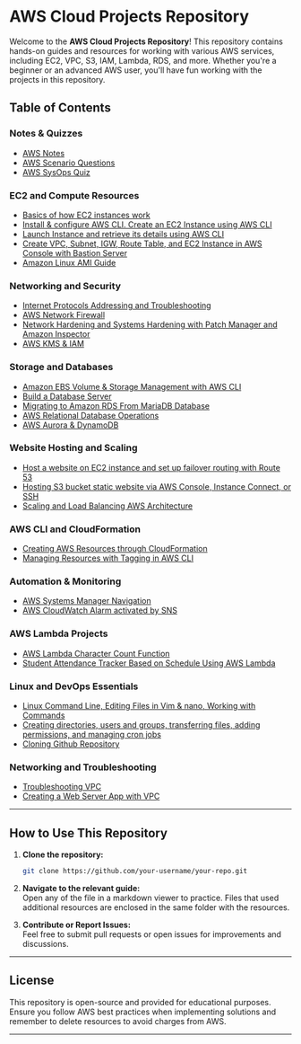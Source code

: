 # AWS Cloud Projects Repository

Welcome to the **AWS Cloud Projects Repository**! This repository contains hands-on guides and resources for working with various AWS services, including EC2, VPC, S3, IAM, Lambda, RDS, and more. Whether you're a beginner or an advanced AWS user, you'll have fun working with the projects in this repository.

## Table of Contents

### **Notes & Quizzes**
- [AWS Notes](General_Notes.pdf)
- [AWS Scenario Questions](Assessment_Scenario_Certification.pdf)
- [AWS SysOps Quiz](AWS_SysOps_Q&A_Guide.docx)


### **EC2 and Compute Resources**
- [Basics of how EC2 instances work](Introduction_to_Amazon_EC2_README.md)
- [Install & configure AWS CLI. Create an EC2 Instance using AWS CLI](Install_Configure_AWS_CLI_README.md)
- [Launch Instance and retrieve its details using AWS CLI](Create_EC2_Instances_README.md)
- [Create VPC, Subnet, IGW, Route Table, and EC2 Instance in AWS Console with Bastion Server](Create_EC2_Instances_CLI_BastionServer_README.md)
- [Amazon Linux AMI Guide](Amazon_Linux_AMI_Lab_README.md)

### **Networking and Security**
- [Internet Protocols Addressing and Troubleshooting](AWS_Networking_Lab_README.md)
- [AWS Network Firewall](aws_firewall_readme.md)
- [Network Hardening and Systems Hardening with Patch Manager and Amazon Inspector](aws_security_readme.md)
- [AWS KMS & IAM](AWS_Data_Protection_IAM_Setup.md)

### **Storage and Databases**
- [Amazon EBS Volume & Storage Management with AWS CLI](Amazon_EBS_and_Storage_Guide.md)
- [Build a Database Server](Build_DB_Server_README.md)
- [Migrating to Amazon RDS From MariaDB Database](Migrating_to_Amazon_RDS.md)
- [AWS Relational Database Operations](AWS_Relational_Database_Operations_README.md)
- [AWS Aurora & DynamoDB](aws_aurora_dynamodb_setup.md)

### **Website Hosting and Scaling**
- [Host a website on EC2 instance and set up failover routing with Route 53](Sewing_Website_Route53_Failover_README.md)
- [Hosting S3 bucket static website via AWS Console, Instance Connect, or SSH](Create_S3_Website_README.md)
- [Scaling and Load Balancing AWS Architecture](Scaling_and_Load_Balancing_README.md)

### **AWS CLI and CloudFormation**
- [Creating AWS Resources through CloudFormation](Lateefah_CloudFormation_Template_README.md)
- [Managing Resources with Tagging in AWS CLI](AWS_tag_README.md)

### **Automation & Monitoring**
- [AWS Systems Manager Navigation](AWS_Systems_Manager_Navigation_README.md)
- [AWS CloudWatch Alarm activated by SNS](AWS_cloudwatch_README.md)

### **AWS Lambda Projects**
- [AWS Lambda Character Count Function](AWS_Character_Count_Lambda_README.md)
- [Student Attendance Tracker Based on Schedule Using AWS Lambda](Student_Attendance_Tracker_README.md)

### **Linux and DevOps Essentials**
- [Linux Command Line, Editing Files in Vim & nano, Working with Commands](Linux_Command_Line_README.md)
- [Creating directories, users and groups, transferring files, adding permissions, and managing cron jobs](AWS_User_Groups_Directory_Guide.md)
- [Cloning Github Repository](README.MD)

### **Networking and Troubleshooting**
- [Troubleshooting VPC](Troubleshooting_VPC_README.md)
- [Creating a Web Server App with VPC](VPC_web_server.Rmd)

---

## How to Use This Repository
1. **Clone the repository:**
   
   ```sh
   git clone https://github.com/your-username/your-repo.git
   ```
   
2. **Navigate to the relevant guide:**  
   Open any of the file in a markdown viewer to practice. Files that used additional resources are enclosed in the same folder with the resources.
   
3. **Contribute or Report Issues:**  
   Feel free to submit pull requests or open issues for improvements and discussions.

---

## License
This repository is open-source and provided for educational purposes. Ensure you follow AWS best practices when implementing solutions and remember to delete resources to avoid charges from AWS.

---

